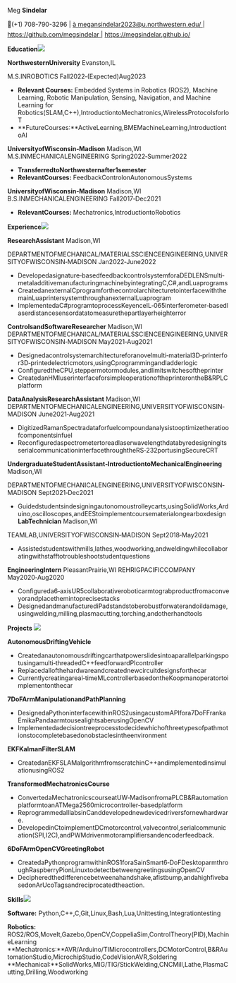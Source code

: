 ﻿Meg **Sindelar**

(+1) 708-790-3296 | [à megansindelar2023@u.northwestern.edu/ ](mailto:megansindelar2023@u.northwestern.edu/)| [ https://github.com/megsindelar ](https://github.com/https://github.com/megsindelar)| https://megsindelar.github.io/

**Education![](Aspose.Words.dafb02f6-f6e1-40c2-bb92-59558aa9fcdb.001.png)**

**NorthwesternUniversity** Evanston,IL

M.S.INROBOTICS Fall2022‑(Expected)Aug2023

- **Relevant Courses:** Embedded Systems in Robotics (ROS2), Machine Learning, Robotic Manipulation, Sensing, Navigation, and Machine Learning for Robotics(SLAM,C++),IntroductiontoMechatronics,WirelessProtocolsforIoT
- **FutureCourses:**ActiveLearning,BMEMachineLearning,IntroductiontoAI

**UniversityofWisconsin‑Madison** Madison,WI M.S.INMECHANICALENGINEERING Spring2022‑Summer2022

- **TransferredtoNorthwesternafter1semester**
- **RelevantCourses:** FeedbackControlonAutonomousSystems

**UniversityofWisconsin‑Madison** Madison,WI B.S.INMECHANICALENGINEERING Fall2017‑Dec2021

- **RelevantCourses:** Mechatronics,IntroductiontoRobotics

**Experience![](Aspose.Words.dafb02f6-f6e1-40c2-bb92-59558aa9fcdb.002.png)**

**ResearchAssistant** Madison,WI

DEPARTMENTOFMECHANICAL/MATERIALSSCIENCEENGINEERING,UNIVERSITYOFWISCONSIN‑MADISON Jan2022‑June2022

- Developedasignature‑basedfeedbackcontrolsystemforaDEDLENSmulti‑metaladditivemanufacturingmachinebyintegratingC,C#,andLuaprograms
- CreatedanexternalCprogramforthecontrolarchitecturetointerfacewiththemainLuaprintersystemthroughanexternalLuaprogram
- ImplementedaC#programtoprocessKeyenceIL‑065interferometer‑basedlaserdistancesensordatatomeasurethepartlayerheighterror

**ControlsandSoftwareResearcher** Madison,WI DEPARTMENTOFMECHANICAL/MATERIALSSCIENCEENGINEERING,UNIVERSITYOFWISCONSIN‑MADISON May2021‑Aug2021

- Designedacontrolsystemarchitectureforanovelmulti‑material3D‑printerfor3D‑printedelectricmotors,usingCprogrammingandladderlogic
- ConfiguredtheCPU,steppermotormodules,andlimitswitchesoftheprinter
- CreatedanHMIuserinterfaceforsimpleoperationoftheprinterontheB&RPLCplatform

**DataAnalysisResearchAssistant** Madison,WI DEPARTMENTOFMECHANICALENGINEERING,UNIVERSITYOFWISCONSIN‑MADISON June2021‑Aug2021

- DigitizedRamanSpectradataforfuelcompoundanalysistooptimizetheratioofcomponentsinfuel
- ReconfiguredaspectrometertoreadlaserwavelengthdatabyredesigningitsserialcommunicationinterfacethroughtheRS‑232portusingSecureCRT

**UndergraduateStudentAssistant‑IntroductiontoMechanicalEngineering** Madison,WI

DEPARTMENTOFMECHANICALENGINEERING,UNIVERSITYOFWISCONSIN‑MADISON Sept2021‑Dec2021

- Guidedstudentsindesigningautonomoustrolleycarts,usingSolidWorks,Arduino,oscilloscopes,andEEStoimplementcoursematerialongearboxdesign **LabTechnician** Madison,WI

TEAMLAB,UNIVERSITYOFWISCONSIN‑MADISON Sept2018‑May2021

- Assistedstudentswithmills,lathes,woodworking,andweldingwhilecollaboratingwithstafftotroubleshootstudentquestions

**EngineeringIntern** PleasantPrairie,WI REHRIGPACIFICCOMPANY May2020‑Aug2020

- Configureda6‑axisUR5collaborativeroboticarmtograbproductfromaconveyorandplacethemintoprecisestacks
- DesignedandmanufacturediPadstandstoberobustforwaterandoildamage,usingwelding,milling,plasmacutting,torching,andotherhandtools

**Projects ![](Aspose.Words.dafb02f6-f6e1-40c2-bb92-59558aa9fcdb.003.png)**

**AutonomousDriftingVehicle**

- Createdanautonomousdriftingcarthatpowerslidesintoaparallelparkingspotusingamulti‑threadedC++feedforwardPIcontroller
- Replacedallofthehardwareandcreatednewcircuitdesignsforthecar
- Currentlycreatingareal‑timeMLcontrollerbasedontheKoopmanoperatortoimplementonthecar

**7DoFArmManipulationandPathPlanning**

- DesignedaPythoninterfacewithinROS2usingacustomAPIfora7DoFFrankaEmikaPandaarmtousealightsaberusingOpenCV
- Implementedadecisiontreeprocesstodecidewhichofthreetypesofpathmotionstocompletebasedonobstaclesintheenvironment

**EKFKalmanFilterSLAM**

- CreatedanEKFSLAMalgorithmfromscratchinC++andimplementedinsimulationusingROS2

**TransformedMechatronicsCourse**

- ConvertedaMechatronicscourseatUW‑MadisonfromaPLCB&RautomationplatformtoanATMega2560microcontroller‑basedplatform
- ReprogrammedalllabsinCanddevelopednewdevicedriversfornewhardware.
- DevelopedinCtoimplementDCmotorcontrol,valvecontrol,serialcommunication(SPI,I2C),andPWMdrivenmotoramplifiersandencoderfeedback.

**6DoFArmOpenCVGreetingRobot**

- CreatedaPythonprogramwithinROS1foraSainSmart6‑DoFDesktoparmthroughRaspberryPionLinuxtodetectbetweengreetingsusingOpenCV
- Decipheredthedifferencebetweenahandshake,afistbump,andahighfivebasedonArUcoTagsandreciprocatedtheaction.

**Skills![](Aspose.Words.dafb02f6-f6e1-40c2-bb92-59558aa9fcdb.004.png)**

**Software:** Python,C++,C,Git,Linux,Bash,Lua,Unittesting,Integrationtesting

**Robotics:** ROS2/ROS,MoveIt,Gazebo,OpenCV,CoppeliaSim,ControlTheory(PID),MachineLearning **Mechatronics:**AVR/Arduino/TIMicrocontrollers,DCMotorControl,B&RAutomationStudio,MicrochipStudio,CodeVisionAVR,Soldering **Mechanical:**SolidWorks,MIG/TIG/StickWelding,CNCMill,Lathe,PlasmaCutting,Drilling,Woodworking

